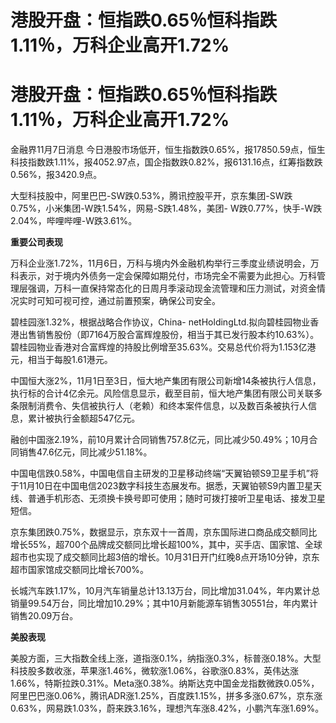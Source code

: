 # 港股开盘：恒指跌0.65％恒科指跌1.11％，万科企业高开1.72%

# 港股开盘：恒指跌0.65％恒科指跌1.11％，万科企业高开1.72%

金融界11月7日消息
今日港股市场低开，恒生指数跌0.65%，报17850.59点，恒生科技指数跌1.11%，报4052.97点，国企指数跌0.82%，报6131.16点，红筹指数跌0.56%，报3420.9点。

大型科技股中，阿里巴巴-SW跌0.53%，腾讯控股平开，京东集团-SW跌0.75%，小米集团-W跌1.54%，网易-S跌1.48%，美团-
W跌0.77%，快手-W跌2.04%，哔哩哔哩-W跌3.61%。

**重要公司表现**

万科企业涨1.72%，11月6日，万科与境内外金融机构举行三季度业绩说明会，万科表示，对于境内外债务一定会保障如期兑付，市场完全不需要为此担心。万科管理层强调，万科一直保持常态化的日周月季滚动现金流管理和压力测试，对资金情况实时可知可视可控，通过前置预案，确保公司安全。

碧桂园涨1.32%，根据战略合作协议，China-
netHoldingLtd.拟向碧桂园物业香港出售销售股份（即7164万股合富辉煌股份，相当于其已发行股本约10.63%）。碧桂园物业香港对合富辉煌的持股比例增至35.63%。交易总代价将为1.153亿港元，相当于每股1.61港元。

中国恒大涨2%，11月1日至3日，恒大地产集团有限公司新增14条被执行人信息，执行标的合计4亿余元。风险信息显示，截至目前，恒大地产集团有限公司关联多条限制消费令、失信被执行人（老赖）和终本案件信息，以及数百条被执行人信息，累计被执行金额超547亿元。

融创中国涨2.19%，前10月累计合同销售757.8亿元，同比减少50.49%；10月合同销售47.6亿元，同比减少51.18%。

中国电信跌0.58%，中国电信自主研发的卫星移动终端“天翼铂顿S9卫星手机”将于11月10日在中国电信2023数字科技生态展发布。据悉，天翼铂顿S9内置卫星天线、普通手机形态、无须换卡换号即可使用；随时可拨打接听卫星电话、接发卫星短信。

京东集团跌0.75%，数据显示，京东双十一首周，京东国际进口商品成交额同比增长55%，超700个品牌成交额同比增长超100%，其中，买手店、国家馆、全球超市也实现了成交额同比超3倍的增长。10月31日开门红晚8点开场10分钟，京东超市国家馆成交额同比增长700%。

长城汽车跌1.17%，10月汽车销量总计13.13万台，同比增加31.04%，年内累计总销量99.54万台，同比增加10.29%；其中10月新能源车销售30551台，年内累计销售20.09万台。

**美股表现**

美股方面，三大指数全线上涨，道指涨0.1%，纳指涨0.3%，标普涨0.18%。大型科技股多数收涨，苹果涨1.46%，微软涨1.06%，谷歌涨0.83%，英伟达涨1.66%，特斯拉跌0.31%。Meta涨0.38%。纳斯达克中国金龙指数微跌0.05%，阿里巴巴涨0.06%，腾讯ADR涨1.25%，百度跌1.15%，拼多多涨0.67%，京东涨0.63%，网易跌1.03%，蔚来跌3.16%，理想汽车涨8.42%，小鹏汽车涨1.69%。

